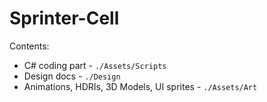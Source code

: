 # Sprinter-Cell

Contents:
* C# coding part - `./Assets/Scripts`
* Design docs - `./Design`
* Animations, HDRIs, 3D Models, UI sprites - `./Assets/Art`
